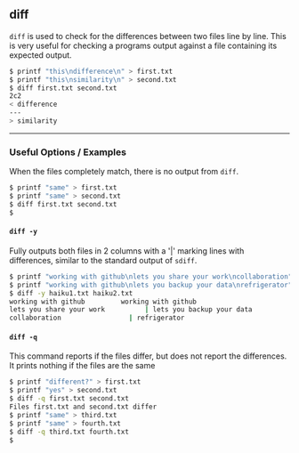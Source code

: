 diff
---

`diff` is used to check for the differences between two files line by line. This is very useful for checking a programs output against a file containing its expected output.

~~~ bash
$ printf "this\ndifference\n" > first.txt
$ printf "this\nsimilarity\n" > second.txt
$ diff first.txt second.txt
2c2
< difference
---
> similarity
~~~

---

### Useful Options / Examples

When the files completely match, there is no output from `diff`.

~~~ bash
$ printf "same" > first.txt
$ printf "same" > second.txt
$ diff first.txt second.txt
$
~~~


#### `diff -y`

Fully outputs both files in 2 columns with a '\|' marking lines with differences, similar to the standard output of `sdiff`.

~~~ bash
$ printf "working with github\nlets you share your work\ncollaboration" > haiku1.txt
$ printf "working with github\nlets you backup your data\nrefrigerator" > haiku2.txt
$ diff -y haiku1.txt haiku2.txt
working with github			working with github
lets you share your work	      | lets you backup your data
collaboration			      | refrigerator
~~~


#### `diff -q`

This command reports if the files differ, but does not report the differences. It prints nothing if the files are the same

~~~ bash
$ printf "different?" > first.txt
$ printf "yes" > second.txt
$ diff -q first.txt second.txt
Files first.txt and second.txt differ
$ printf "same" > third.txt
$ printf "same" > fourth.txt
$ diff -q third.txt fourth.txt
$
~~~

